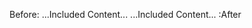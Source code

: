 Before: 
[](<url>) <!-- parkdown Begin (inline) -->
...Included Content...
...Included Content... <!-- parkdown End (inline) --> 
:After